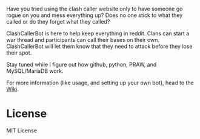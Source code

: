 Have you tried using the clash caller website only to have someone go rogue on you and mess everything up?
Does no one stick to what they called or do they forget what they called?

ClashCallerBot is here to help keep everything in reddit. Clans can start a war thread and participants can call
their bases on their own. ClashCallerBot will let them know that they need to attack before they lose their spot.


Stay tuned while I figure out how github, python, PRAW, and MySQL/MariaDB work.

For more information (like usage, and setting up your own bot), head to the
[Wiki](../../wiki/).

# License
MIT License